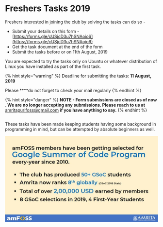 # Freshers Tasks 2019

Freshers interested in joining the club by solving the tasks can do so - 

* Submit your details on this form - [https://forms.gle/cUSjcD3u7hSNAoio6](https://forms.gle/cUSjcD3u7hSNAoio6)
* Get the task document at the end of the form
* Submit the tasks before or on 11th August, 2019

You are expected to try the tasks only on Ubuntu or whatever distribution of Linux you have installed as part of the first task.

{% hint style="warning" %}
Deadline for submitting the tasks:   **11 August, 2019**

Please ****do not forget to check your mail regularly
{% endhint %}

{% hint style="danger" %}
**NOTE -  Form submissions are closed as of now . We are no longer accepting any submissions. Please reach to us at** amritapurifoss@gmail.com **if you have anything to say.**
{% endhint %}

## 



These tasks have been made keeping students having some background in programming in mind, but can be attempted by absolute beginners as well.

![](../.gitbook/assets/image%20%288%29.png)

